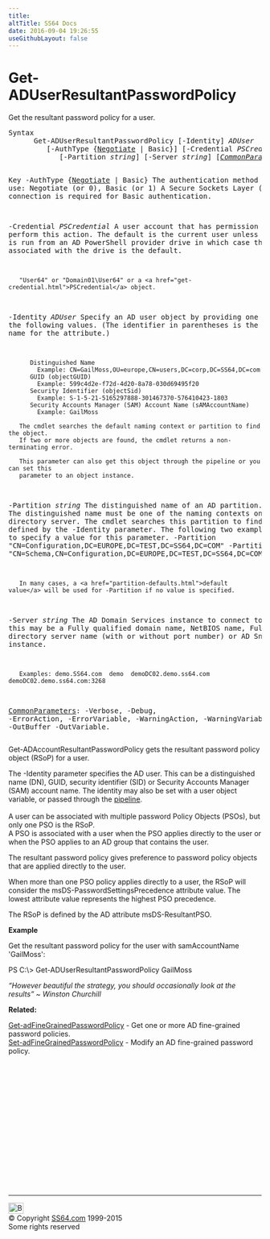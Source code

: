 ```yaml
---
title:
altTitle: SS64 Docs
date: 2016-09-04 19:26:55
useGithubLayout: false
---
```

<!-- #BeginLibraryItem "/Library/head_ps.lbi" --><!-- #EndLibraryItem --><h1>Get-ADUserResultantPasswordPolicy</h1> 
<p>Get the resultant password policy for a user.</p>
<pre>Syntax
      Get-ADUserResultantPasswordPolicy [-Identity] <i>ADUser</i>
         [-AuthType {<u>Negotiate</u> | Basic}] [-Credential <i>PSCredential</i>]
            [-Partition <i>string</i>] [-Server <i>string</i>] [<a href="common.html"><i>CommonParameters</i></a>]

Key
   -AuthType {<u>Negotiate</u> | Basic}
       The authentication method to use: Negotiate (or 0), Basic (or 1)
       A Secure Sockets Layer (SSL) connection is required for Basic authentication.

   -Credential <i>PSCredential</i>
       A user account that has permission to perform this action.
       The default is the current user unless the cmdlet is run from an AD PowerShell provider drive
       in which case the account associated with the drive is the default.

       "User64" or "Domain01\User64" or a <a href="get-credential.html">PSCredential</a> object.

   -Identity <i>ADUser</i>
       Specify an AD user object by providing one of the following values.
       (The identifier in parentheses is the LDAP display name for the attribute.)

          Distinguished Name 
            Example: CN=GailMoss,OU=europe,CN=users,DC=corp,DC=SS64,DC=com 
          GUID (objectGUID) 
            Example: 599c4d2e-f72d-4d20-8a78-030d69495f20
          Security Identifier (objectSid) 
            Example: S-1-5-21-5165297888-301467370-576410423-1803
          Security Accounts Manager (SAM) Account Name (sAMAccountName)
            Example: GailMoss

       The cmdlet searches the default naming context or partition to find the object.
       If two or more objects are found, the cmdlet returns a non-terminating error.

       This parameter can also get this object through the pipeline or you can set this
       parameter to an object instance.

   -Partition <i>string</i>
       The distinguished name of an AD partition.
       The distinguished name must be one of the naming contexts on the current
       directory server. The cmdlet searches this partition to find the object defined by
       the -Identity parameter. 
       The following two examples show how to specify a value for this parameter.
          -Partition "CN=Configuration,DC=EUROPE,DC=TEST,DC=SS64,DC=COM"
          -Partition "CN=Schema,CN=Configuration,DC=EUROPE,DC=TEST,DC=SS64,DC=COM"
          
       In many cases, a <a href="partition-defaults.html">default value</a> will be used for -Partition if no value is specified.

   -Server <i>string</i>
       The AD Domain Services instance to connect to, this may be a Fully qualified domain name,
       NetBIOS name, Fully qualified directory server name (with or without port number) or AD Snapshot instance.

       Examples: demo.SS64.com  demo  demoDC02.demo.ss64.com  demoDC02.demo.ss64.com:3268

   <a href="common.html">CommonParameters</a>:
       -Verbose, -Debug, -ErrorAction, -ErrorVariable, -WarningAction, -WarningVariable,
       -OutBuffer -OutVariable.</pre>
<p>Get-ADAccountResultantPasswordPolicy gets the resultant password policy object (RSoP) for a user.</p>
<p>The <span class="code">-Identity</span> parameter specifies the AD user. This can be a distinguished name (DN), GUID, security identifier (SID) or Security Accounts Manager (SAM) account name. The identity may also be set with a user object variable, or passed through the <a href="syntax-pipeline.html">pipeline</a>.<br>
<br>
A user can be associated with multiple password Policy Objects (PSOs), but only one PSO is the RSoP. <br>
A PSO is 
associated with a user when the PSO applies directly to the user or when the PSO applies to an AD group that contains the user. </p>
<p>The resultant password policy gives preference to password policy objects that are applied directly to the user. </p>
<p>When more than one PSO policy applies directly to a user, the RSoP will consider the <span class="code">msDS-PasswordSettingsPrecedence</span> attribute value. The lowest attribute value represents the highest PSO precedence.</p>
<p>The RSoP is defined by the AD attribute <span class="code">msDS-ResultantPSO</span>.</p>
<p><b>Example</b></p>
<p>Get the resultant password policy for the user with samAccountName  'GailMoss':</p>
<p><span class="code">PS C:\&gt; Get-ADUserResultantPasswordPolicy GailMoss</span></p>
<p class="quote"><i> “However beautiful the strategy, you should occasionally look at the results” ~ Winston Churchill</i></p>
<p><b>Related:</b></p>
<p><a href="get-adfinegrainedpasswordpolicy.html">Get-adFineGrainedPasswordPolicy</a> - Get one or more AD fine-grained password policies. <br> 
<a href="set-adfinegrainedpasswordpolicy.html">Set-adFineGrainedPasswordPolicy</a> - Modify an AD fine-grained password policy.</p><!-- #BeginLibraryItem "/Library/foot_ps.lbi" --><p>
<!-- PowerShell300 -->
<ins class="adsbygoogle" style="display:inline-block;width:300px;height:250px" data-ad-client="ca-pub-6140977852749469" data-ad-slot="6253539900"></ins>
<script>
(adsbygoogle = window.adsbygoogle || []).push({});
</script></p>
<hr>
<div id="bl" class="footer"><a href="get-aduserresultantpasswordpolicy.html#"><img src="../images/top.png" width="30" height="22" alt="Back to the Top"></a></div>
<div id="br" class="footer, tagline">© Copyright <a href="../index.html">SS64.com</a> 1999-2015<br>
Some rights reserved</div><!-- #EndLibraryItem -->


